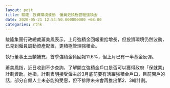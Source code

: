 ```yaml
---
layout: post
title: 駿隆：投資環境波動　僱員更積極管理強積金
date: 2020-05-21 12:54:50.000000000 +08:00
categories: rthk
---
```


駿隆集團行政總裁蕭美鳳表示，上月強積金回報重拾增長，但投資環境仍然波動，已見到僱員調動資產配置，更積極管理強積金。

執行董事王玉麟補充，首季強積金負回報11.6%，但上月已有一半基金反彈。

蕭美鳳指，近日收到不少查詢，了解開立強積金戶口是否可以獲得政府「保就業」計劃資助。她指，計劃表明接受僱主於3月底前要有活躍強積金戶口，目前開戶的話，部分自僱人士未必能夠受惠，但不排除未來會再推出第2、3輪計劃。
